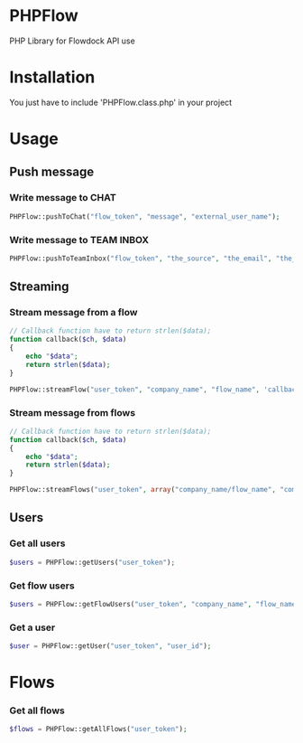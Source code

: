 # PHPFlow
PHP Library for Flowdock API use

# Installation
You just have to include 'PHPFlow.class.php' in your project

# Usage
## Push message
### Write message to CHAT
```PHP
PHPFlow::pushToChat("flow_token", "message", "external_user_name");
```
### Write message to TEAM INBOX
```PHP
PHPFlow::pushToTeamInbox("flow_token", "the_source", "the_email", "the_subject", "the_content");
```
## Streaming
### Stream message from a flow
```PHP
// Callback function have to return strlen($data);
function callback($ch, $data)
{
    echo "$data";
    return strlen($data);
}

PHPFlow::streamFlow("user_token", "company_name", "flow_name", 'callback');
```
### Stream message from flows
```PHP
// Callback function have to return strlen($data);
function callback($ch, $data)
{
    echo "$data";
    return strlen($data);
}

PHPFlow::streamFlows("user_token", array("company_name/flow_name", "company_name/another_flow_name"), 'callback');
```
## Users
### Get all users
```PHP
$users = PHPFlow::getUsers("user_token");
```
### Get flow users
```PHP
$users = PHPFlow::getFlowUsers("user_token", "company_name", "flow_name");
```
### Get a user
```PHP
$user = PHPFlow::getUser("user_token", "user_id");
```
# Flows
### Get all flows
```PHP
$flows = PHPFlow::getAllFlows("user_token");
```